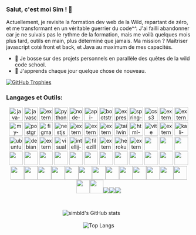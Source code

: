 <p align="center">

### Salut, c'est moi Sim ! 👋

Actuellement, je revisite la formation dev web de la Wild, repartant de zéro, 
et me transformant en un véritable guerrier du code^^. 
J'ai failli abandonner car je ne suivais pas le rythme de la formation, 
mais me voilà quelques mois plus tard, outils en main, plus déterminé que jamais. 
Ma mission ? Maîtriser javascript coté front et back, et Java au maximum de mes capacités.

- 🔭 Je bosse sur des projets personnels en parallèle des quêtes de la wild code school.
- 🌱 J'apprends chaque jour quelque chose de nouveau.
</p>


[![GitHub Trophies](https://github-profile-trophy.vercel.app/?username=simbld&no-frame=true&no-bg=true&theme=darkhub&row=1&column=6&margin-w=50&margin-h=50)](https://github.com/ryo-ma/github-profile-trophy)


### Langages et Outils:

<p align="center">
<img width="37" height="37" src="https://img.icons8.com/3d-fluency/37/java-coffee-cup-logo.png" alt="java-coffee-cup-logo"/> <img width="37" height="37" src="https://img.icons8.com/arcade/37/javascript.png" alt="javascript"/> <img width="37" height="37" src="https://img.icons8.com/external-tal-revivo-shadow-tal-revivo/37/external-react-a-javascript-library-for-building-user-interfaces-logo-shadow-tal-revivo.png" alt="external-react-a-javascript-library-for-building-user-interfaces-logo-shadow-tal-revivo"/> <img width="37" height="37" src="https://img.icons8.com/3d-fluency/37/python.png" alt="python"/> <img width="37" height="37" src="https://img.icons8.com/fluency/37/node-js.png" alt="node-js"/> <img width="37" height="37" src="https://img.icons8.com/ios-filled/37/api-settings.png" alt="api-settings"/> <img width="37" height="37" src="https://img.icons8.com/plasticine/37/bootstrap.png" alt="bootstrap"/> <img width="37" height="37" src="https://img.icons8.com/officel/37/express-js.png" alt="express-js"/> <img width="37" height="37" src="https://img.icons8.com/office/37/spring-logo.png" alt="spring-logo"/> <img width="37" height="37" src="https://img.icons8.com/plasticine/37/css3.png" alt="css3"/> <img width="37" height="37" src="https://img.icons8.com/external-tal-revivo-color-tal-revivo/80/external-docker-a-set-of-coupled-software-as-a-service-logo-color-tal-revivo.png" alt="external-docker-a-set-of-coupled-software-as-a-service-logo-color-tal-revivo"/> <img width="37" height="37" src="https://img.icons8.com/external-those-icons-lineal-color-those-icons/37/external-Git-social-media-those-icons-lineal-color-those-icons.png" alt="external-Git-social-media-those-icons-lineal-color-those-icons"/> <img width="37" height="37" src="https://img.icons8.com/color/37/my-sql.png" alt="my-sql"/> <img width="37" height="37" src="https://img.icons8.com/plasticine/37/postgreesql.png" alt="postgreesql"/> <img width="37" height="37" src="https://img.icons8.com/stickers/37/figma.png" alt="figma"/> <img width="37" height="37" src="https://img.icons8.com/color/37/nestjs.png" alt="nestjs"/> <img width="37" height="37" src="https://img.icons8.com/external-tal-revivo-shadow-tal-revivo/37/external-typescript-an-open-source-programming-language-developed-and-maintained-by-microsoft-logo-shadow-tal-revivo.png" alt="external-typescript-an-open-source-programming-language-developed-and-maintained-by-microsoft-logo-shadow-tal-revivo"/> <img width="37" height="37" src="https://img.icons8.com/external-tal-revivo-shadow-tal-revivo/37/external-yarn-fast-reliable-and-secure-dependency-management-web-portal-logo-shadow-tal-revivo.png" alt="external-yarn-fast-reliable-and-secure-dependency-management-web-portal-logo-shadow-tal-revivo"/> <img width="37" height="37" src="https://img.icons8.com/external-tal-revivo-shadow-tal-revivo/37/external-trello-a-web-based-list-making-application-for-multi-platform-logo-shadow-tal-revivo.png" alt="external-trello-a-web-based-list-making-application-for-multi-platform-logo-shadow-tal-revivo"/> <img width="37" height="37" src="https://img.icons8.com/fluency/37/tailwind_css.png" alt="tailwind_css"/> <img width="37" height="37" src="https://img.icons8.com/color/37/html-5--v1.png" alt="html-5--v1"/> <img width="37" height="37" src="https://img.icons8.com/color/37/vite.png" alt="vite"/> <img width="37" height="37" src="https://img.icons8.com/external-tal-revivo-shadow-tal-revivo/37/external-postman-is-the-only-complete-api-development-environment-logo-shadow-tal-revivo.png" alt="external-postman-is-the-only-complete-api-development-environment-logo-shadow-tal-revivo"/> <img width="37" height="37" src="https://img.icons8.com/color/37/kali-linux.png" alt="kali-linux"/> <img width="37" height="37" src="https://img.icons8.com/color/37/ubuntu--v1.png" alt="ubuntu--v1"/> <img width="37" height="37" src="https://img.icons8.com/color/37/debian.png" alt="debian"/> <img width="37" height="37" src="https://img.icons8.com/external-tal-revivo-shadow-tal-revivo/37/external-firebase-a-googles-mobile-platform-that-helps-you-quickly-develop-high-quality-apps-logo-shadow-tal-revivo.png" alt="external-firebase-a-googles-mobile-platform-that-helps-you-quickly-develop-high-quality-apps-logo-shadow-tal-revivo"/> <img width="37" height="37" src="https://img.icons8.com/color/37/visual-studio-code-2019.png" alt="visual-studio-code-2019"/> <img width="37" height="37" src="https://img.icons8.com/color/37/intellij-idea.png" alt="intellij-idea"/> <img width="37" height="37" src="https://img.icons8.com/color/37/filezilla.png" alt="filezilla"/> <img width="37" height="37" src="https://img.icons8.com/external-tal-revivo-shadow-tal-revivo/37/external-eclipse-an-integrated-development-environment-used-in-computer-programming-logo-shadow-tal-revivo.png" alt="external-eclipse-an-integrated-development-environment-used-in-computer-programming-logo-shadow-tal-revivo"/> <img width="37" height="37" src="https://img.icons8.com/color/37/heroku.png" alt="heroku"/> <img width="37" height="37" src="https://img.icons8.com/external-tal-revivo-shadow-tal-revivo/37/external-netlify-a-cloud-computing-company-that-offers-hosting-and-serverless-backend-services-for-static-websites-logo-shadow-tal-revivo.png" alt="external-netlify-a-cloud-computing-company-that-offers-hosting-and-serverless-backend-services-for-static-websites-logo-shadow-tal-revivo"/> <img width="37" height="37" src="https://cdn.jsdelivr.net/gh/devicons/devicon/icons/processing/processing-original.svg" /> <img width="37" height="37" src="https://cdn.jsdelivr.net/gh/devicons/devicon/icons/blender/blender-original.svg" /> <img width="37" height="37" src="https://cdn.jsdelivr.net/gh/devicons/devicon/icons/ssh/ssh-original.svg"/> <img width="37" height="37" src="https://cdn.jsdelivr.net/gh/devicons/devicon/icons/spring/spring-original.svg" /> <img width="37" height="37" src="https://cdn.jsdelivr.net/gh/devicons/devicon/icons/slack/slack-original.svg" /> <img width="37" height="37" src="https://cdn.jsdelivr.net/gh/devicons/devicon/icons/sass/sass-original.svg" />
<img width="37" height="37" src="https://cdn.jsdelivr.net/gh/devicons/devicon/icons/redux/redux-original.svg" />
<img width="37" height="37" src="https://cdn.jsdelivr.net/gh/devicons/devicon/icons/npm/npm-original-wordmark.svg" />
<img width="37" height="37" src="https://cdn.jsdelivr.net/gh/devicons/devicon/icons/msdos/msdos-original.svg" />
<img width="37" height="37" src="https://cdn.jsdelivr.net/gh/devicons/devicon/icons/linux/linux-original.svg" />
<img width="37" height="37" src="https://cdn.jsdelivr.net/gh/devicons/devicon/icons/jquery/jquery-original.svg" />
<img width="37" height="37" src="https://cdn.jsdelivr.net/gh/devicons/devicon/icons/intellij/intellij-original.svg" />
<img width="37" height="37" src="https://cdn.jsdelivr.net/gh/devicons/devicon/icons/ifttt/ifttt-original.svg" />
<img width="37" height="37" src="https://cdn.jsdelivr.net/gh/devicons/devicon/icons/html5/html5-original.svg" />
<img width="37" height="37" src="https://cdn.jsdelivr.net/gh/devicons/devicon/icons/gimp/gimp-original.svg" />
<img width="37" height="37" src="https://cdn.jsdelivr.net/gh/devicons/devicon/icons/angularjs/angularjs-original.svg" /><img width="37" height="37" src="https://cdn.jsdelivr.net/gh/devicons/devicon/icons/jest/jest-plain.svg" /><img width="37" height="37" src="https://cdn.jsdelivr.net/gh/devicons/devicon/icons/bash/bash-original.svg" /><img width="37" height="37" src="https://cdn.jsdelivr.net/gh/devicons/devicon/icons/eslint/eslint-original.svg" /><img width="37" height="37" src="https://cdn.jsdelivr.net/gh/devicons/devicon/icons/gulp/gulp-plain.svg" /><img width="37" height="37" src="https://cdn.jsdelivr.net/gh/devicons/devicon/icons/less/less-plain-wordmark.svg" /><img width="37" height="37" src="https://cdn.jsdelivr.net/gh/devicons/devicon/icons/webpack/webpack-original.svg" /><img width="37" height="37" src="https://cdn.jsdelivr.net/gh/devicons/devicon/icons/flutter/flutter-original.svg" /><img width="37" height="37" src="https://cdn.jsdelivr.net/gh/devicons/devicon/icons/kubernetes/kubernetes-plain.svg" /><img width="37" height="37" src="https://cdn.jsdelivr.net/gh/devicons/devicon/icons/mongodb/mongodb-original.svg" /><img width="37" height="37" src="https://cdn.jsdelivr.net/gh/devicons/devicon/icons/nextjs/nextjs-original.svg" /><img width="37" height="37" src="https://cdn.jsdelivr.net/gh/devicons/devicon/icons/gatsby/gatsby-original.svg" /><img width="37" height="37" src="https://cdn.jsdelivr.net/gh/devicons/devicon/icons/premierepro/premierepro-original.svg" /><img width="37" height="37" src="https://cdn.jsdelivr.net/gh/devicons/devicon/icons/microsoftsqlserver/microsoftsqlserver-plain.svg" /><img width="37" height="37" src="https://cdn.jsdelivr.net/gh/devicons/devicon/icons/redis/redis-original.svg" /><img src="https://cdn.jsdelivr.net/gh/devicons/devicon/icons/babel/babel-original.svg" /><img src="https://cdn.jsdelivr.net/gh/devicons/devicon/icons/apache/apache-original.svg" /><img src="https://cdn.jsdelivr.net/gh/devicons/devicon/icons/aftereffects/aftereffects-original.svg" />












</p>
<br>
<p align="center">
  <img src="https://github-readme-stats.vercel.app/api?username=simbld&show_icons=true&theme=radical" alt="simbld's GitHub stats" />
  &nbsp; &nbsp; &nbsp; &nbsp; &nbsp;<br><br>
  <img src="https://github-readme-stats.vercel.app/api/top-langs/?username=simbld&layout=compact&theme=radical" alt="Top Langs" />
</p>

